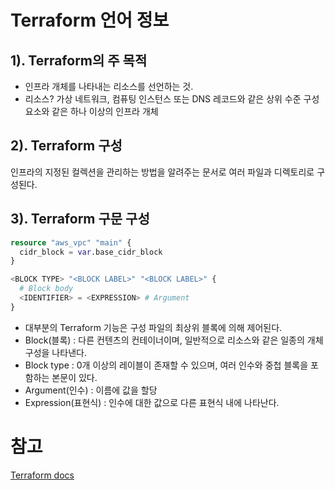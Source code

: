 # Terraform 언어 정보

## 1). Terraform의 주 목적
- 인프라 개체를 나타내는 리소스를 선언하는 것.
- 리소스? 가상 네트워크, 컴퓨팅 인스턴스 또는 DNS 레코드와 같은 상위 수준 구성 요소와 같은 하나 이상의 인프라 개체

## 2). Terraform 구성
인프라의 지정된 컬렉션을 관리하는 방법을 알려주는 문서로 여러 파일과 디렉토리로 구성된다.

## 3). Terraform 구문 구성

```terraform
resource "aws_vpc" "main" {
  cidr_block = var.base_cidr_block
}

<BLOCK TYPE> "<BLOCK LABEL>" "<BLOCK LABEL>" {
  # Block body
  <IDENTIFIER> = <EXPRESSION> # Argument
}
```
- 대부분의 Terraform 기능은 구성 파일의 최상위 블록에 의해 제어된다.
- Block(블록) : 다른 컨텐츠의 컨테이너이며, 일반적으로 리소스와 같은 일종의 개체 구성을 나타낸다.
- Block type : 0개 이상의 레이블이 존재할 수 있으며, 여러 인수와 중첩 블록을 포함하는 본문이 있다.
- Argument(인수) : 이름에 값을 할당
- Expression(표현식) : 인수에 대한 값으로 다른 표현식 내에 나타난다.



# 참고
[Terraform docs](https://www.terraform.io/language)
